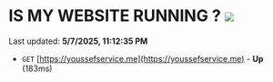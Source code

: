 # IS MY WEBSITE RUNNING ? [![](https://img.shields.io/static/v1?label=Sponsor&message=%E2%9D%A4&logo=GitHub&color=%23fe8e86)](https://github.com/sponsors/Youssef-Lehmam)

Last updated: **5/7/2025, 11:12:35 PM**

- `GET` [https://youssefservice.me](https://youssefservice.me) - **Up** (183ms)

